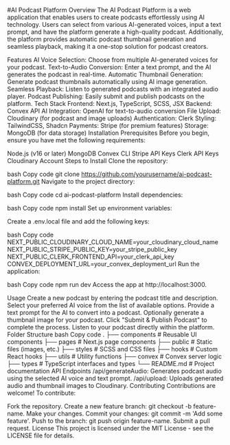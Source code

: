 #AI Podcast Platform
Overview
The AI Podcast Platform is a web application that enables users to create podcasts effortlessly using AI technology. Users can select from various AI-generated voices, input a text prompt, and have the platform generate a high-quality podcast. Additionally, the platform provides automatic podcast thumbnail generation and seamless playback, making it a one-stop solution for podcast creators.

Features
AI Voice Selection: Choose from multiple AI-generated voices for your podcast.
Text-to-Audio Conversion: Enter a text prompt, and the AI generates the podcast in real-time.
Automatic Thumbnail Generation: Generate podcast thumbnails automatically using AI image generation.
Seamless Playback: Listen to generated podcasts with an integrated audio player.
Podcast Publishing: Easily submit and publish podcasts on the platform.
Tech Stack
Frontend: Next.js, TypeScript, SCSS, JSX
Backend: Convex API
AI Integration: OpenAI for text-to-audio conversion
File Upload: Cloudinary (for podcast and image uploads)
Authentication: Clerk
Styling: TailwindCSS, Shadcn
Payments: Stripe (for premium features)
Storage: MongoDB (for data storage)
Installation
Prerequisites
Before you begin, ensure you have met the following requirements:

Node.js (v16 or later)
MongoDB
Convex CLI
Stripe API Keys
Clerk API Keys
Cloudinary Account
Steps to Install
Clone the repository:

bash
Copy code
git clone https://github.com/yourusername/ai-podcast-platform.git
Navigate to the project directory:

bash
Copy code
cd ai-podcast-platform
Install dependencies:

bash
Copy code
npm install
Set up environment variables:

Create a .env.local file and add the following keys:

bash
Copy code
NEXT_PUBLIC_CLOUDINARY_CLOUD_NAME=your_cloudinary_cloud_name
NEXT_PUBLIC_STRIPE_PUBLIC_KEY=your_stripe_public_key
NEXT_PUBLIC_CLERK_FRONTEND_API=your_clerk_api_key
CONVEX_DEPLOYMENT_URL=your_convex_deployment_url
Run the application:

bash
Copy code
npm run dev
Access the app at http://localhost:3000.

Usage
Create a new podcast by entering the podcast title and description.
Select your preferred AI voice from the list of available options.
Provide a text prompt for the AI to convert into a podcast.
Optionally generate a thumbnail image for your podcast.
Click "Submit & Publish Podcast" to complete the process.
Listen to your podcast directly within the platform.
Folder Structure
bash
Copy code
.
├── components      # Reusable UI components
├── pages           # Next.js page components
├── public          # Static files (images, etc.)
├── styles          # SCSS and CSS files
├── hooks           # Custom React hooks
├── utils           # Utility functions
├── convex          # Convex server logic
├── types           # TypeScript interfaces and types
└── README.md       # Project documentation
API Endpoints
/api/generateAudio: Generates podcast audio using the selected AI voice and text prompt.
/api/upload: Uploads generated audio and thumbnail images to Cloudinary.
Contributing
Contributions are welcome! To contribute:

Fork the repository.
Create a new feature branch: git checkout -b feature-name.
Make your changes.
Commit your changes: git commit -m 'Add some feature'.
Push to the branch: git push origin feature-name.
Submit a pull request.
License
This project is licensed under the MIT License - see the LICENSE file for details.
